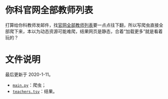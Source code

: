 # 你科官网全部教师列表
打算给你科教师发邮件，找[官网全部教师列表](https://www.sustech.edu.cn/zh/shizihuancunyemian.html)要一点点往下翻，所以写爬虫直接全部爬下来，本以为动态资源可能难爬，结果网页是静态，合着“加载更多”就是看着玩的？

# 文件说明
最后更新于 2020-1-11。

- [`main.py`](main.py)：爬虫；
- [`teachers.tsv`](teachers.tsv)：结果。
